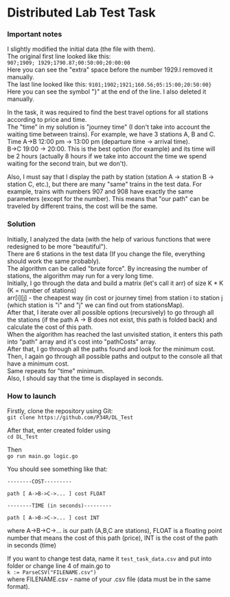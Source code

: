 # Distributed Lab Test Task
### Important notes
I slightly modified the initial data (the file with them).  
The original first line looked like this:  
`907;1909; 1929;1790.87;00:50:00;20:00:00`  
Here you can see the "extra" space before the number 1929.I removed it manually.  
The last line looked like this:
`9101;1902;1921;160.56;05:15:00;20:50:00}`
Here you can see the symbol "}" at the end of the line. I also deleted it manually.

In the task, it was required to find the best travel options for all stations according to price and time.  
The "time" in my solution is "journey time" (I don't take into account the waiting time between trains). For example, we have 3 stations A, B and C. Time A->B 12:00 pm -> 13:00 pm (departure time -> arrival time).   
B->C 19:00 -> 20:00. This is the best option (for example) and its time will be 2 hours (actually 8 hours if we take into account the time we spend waiting for the second train, but we don't).  

Also, I must say that I display the path by station (station A -> station B -> station C, etc.), 
but there are many "same" trains in the test data. 
For example, trains with numbers 907 and 908 have exactly the same parameters (except for the number). 
This means that "our path" can be traveled by different trains, the cost will be the same.

### Solution
Initially, I analyzed the data (with the help of various functions that were redesigned to be more "beautiful").  
There are 6 stations in the test data (If you change the file, everything should work the same probably).  
The algorithm can be called "brute force". By increasing the number of stations, the algorithm may run for a very long time.  
Initially, I go through the data and build a matrix (let's call it arr) of size K * K (K = number of stations)  
arr[i][j] - the cheapest way (in cost or journey time) from station i to station j (which station is "i" and "j" we can find out from stationsMap).  
After that, I iterate over all possible options (recursively) to go through all the stations (if the path A -> B does not exist, this path is folded back) and calculate the cost of this path.  
When the algorithm has reached the last unvisited station, it enters this path into "path" array and it's cost into "pathCosts" array.  
After that, I go through all the paths found and look for the minimum cost. Then, I again go through all possible paths and output to the console all that have a minimum cost.  
Same repeats for "time" minimum.  
Also, I should say that the time is displayed in seconds.  

### How to launch 

Firstly, clone the repository using Git:  
`git clone https://github.com/P34R/DL_Test`  

After that, enter created folder using  
`cd DL_Test`  

Then  
`go run main.go logic.go`  

You should see something like that:  
```
--------COST---------

path [ A->B->C->... ] cost FLOAT

--------TIME (in seconds)---------

path [ A->B->C->... ] cost INT
```
where A->B->C->... is our path (A,B,C are stations), 
FLOAT is a floating point number that means the cost of this path (price), 
INT is the cost of the path in seconds (time)

If you want to change test data, name it `test_task_data.csv` and put into folder or change line 4 of main.go to  
`k := ParseCSV("FILENAME.csv")`  
where FILENAME.csv - name of your .csv file (data must be in the same format).  